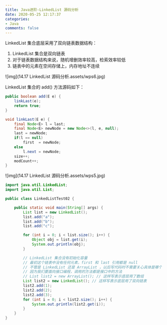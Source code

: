 ```yaml
---
title: Java进阶-LinkedList 源码分析
date: 2020-05-25 12:17:37
categories:
- Java
comments: false
---
```


LinkedList 集合底层采用了双向链表数据结构：

1. LinkedList 集合是双向链表
2. 对于链表数据结构来说，随机增删效率较高，检索效率较低
3. 链表中的元素在空间存储上，内存地址不连续

<!-- more -->

![img](14.17 LinkedList 源码分析.assets/wps6.jpg)



LinkedList 集合的 add() 方法源码如下：

```java
public boolean add(E e) {
	linkLast(e);
	return true;
}

void linkLast(E e) {
	final Node<E> l = last;
	final Node<E> newNode = new Node<>(l, e, null);
	last = newNode;
	if(l == null)
		first  = newNode;
	else 
		l.next = newNode;
	size++;
	modCount++;
}
```

![img](14.17 LinkedList 源码分析.assets/wps5.jpg)



```java
import java.util.LinkedList;
import java.util.List;

public class LinkedListTest02 {

	public static void main(String[] args) {
		List list = new LinkedList();
		list.add("a");
		list.add("b");
		list.add("c");

		for (int i = 0; i < list.size(); i++) {
			Object obj = list.get(i);
			System.out.println(obj);
		}

		// LinkedList 集合没有初始化容量
		// 最初这个链表中没有任何元素，first 和 last 引用都是 null
		// 不管是 LinkedList 还是 ArrayList ，以后写代码时不需要关心具体是哪个集合
		// 因为我们要面向接口编程，调用的方法都是接口中的方法
		// List list2 = new ArrayList(); // 这样写表示底层用了数组
		List list2 = new LinkedList(); // 这样写表示底层用了双向链表
		list2.add(1);
		list2.add(2);
		list2.add(3);
		for (int i = 0; i < list2.size(); i++) {
			System.out.println(list2.get(i));
		}
	}
}

```

